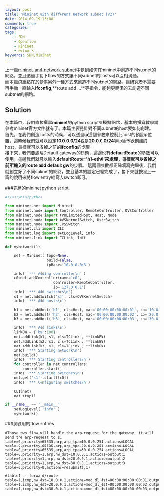 ```yaml
---
layout: post
title: 'Mininet with different network subnet (v2)'
date: 2014-09-19 13:00
comments: true
categories: 
tags:
	- SDN
	- Openflow
	- Mininet
	- Network
keywords: SDN,Mininet
---
```

上一篇[mininet-and-network-subnet](http://logdown.com/account/posts/203260-mininet-and-network-subnet/edit)中提到如何在mininet中創造不同subnet的網路，並且透過手動下flow的方式讓不同subnet的hosts可以互相溝通。  
而本篇的重點在於提供另外一種方式來創造不同subnet的網路，讓研究者不需要再手動一直輸入**ifconfig**,**route add ...**等指令，能夠更簡潔的去創造不同subtnet的網路。

<!--more-->

Solution
--------
在本篇中，我們直接撰寫**mininet**的python script來模擬網路，基本的撰寫教學請參考mininet官方文件就有了。本篇主要是針對不同subnet的host要如何創建。  
首先，在我們創造hosts的時候，可以透過**ip**這個參數來控制此host的預設ip位置，這時候我們就可以設定**10.0.0.0/24**或是**20.0.0.0/24**等ip給予欲創建的host，這樣就可以省掉之前的**ifconfig**的步驟。  
接下來，我們要處理Default gateway的問題，這邊也有**defaultRoute**的參數可以使用，這邊我們就可以輸入**defaultRoute='h1-eth0'**來處理，這樣就可以省掉之前所輸入的**route add default gw**的步驟。
這兩個參數都正確填寫完畢後，我們就創立好了不同subnet的網路，並且基本的設定已經完成了，接下來就按照上一篇的說明來將flow entry給寫入switch即可。

###完整的mininet python script
``` python
#!/usr/bin/python

from mininet.net import Mininet
from mininet.node import Controller, RemoteController, OVSController
from mininet.node import CPULimitedHost, Host, Node
from mininet.node import OVSKernelSwitch, UserSwitch
from mininet.node import IVSSwitch
from mininet.cli import CLI
from mininet.log import setLogLevel, info
from mininet.link import TCLink, Intf

def myNetwork():

    net = Mininet( topo=None,
                   build=False,
                   ipBase='10.0.0.0/8')

    info( '*** Adding controller\n' )
    c0=net.addController(name='c0',
                      controller=RemoteController,
                      ip='127.0.0.1')
    info( '*** Add switches\n')
    s1 = net.addSwitch('s1', cls=OVSKernelSwitch)
    info( '*** Add hosts\n')

    h1 = net.addHost('h1', cls=Host, mac='00:00:00:00:00:01', ip='10.0.0.1/24', defaultRoute='h1-eth0')
    h2 = net.addHost('h2', cls=Host, mac='00:00:00:00:00:02', ip='20.0.0.1/24', defaultRoute='h2-eth0')
    h3 = net.addHost('h3', cls=Host, mac='00:00:00:00:00:03', ip='30.0.0.1/24', defaultRoute='h3-eth0')

    info( '*** Add links\n')
    linkBW = {'bw':100}
    net.addLink(h1, s1, cls=TCLink , **linkBW)
    net.addLink(h2, s1, cls=TCLink , **linkBW)
    net.addLink(h3, s1, cls=TCLink , **linkBW)
    info( '*** Starting network\n')
    net.build()
    info( '*** Starting controllers\n')
    for controller in net.controllers:
        controller.start()
    info( '*** Starting switches\n')
    net.get('s1').start([c0])
    info( '*** Configuring switches\n')

    CLI(net)
    net.stop()

if __name__ == '__main__':
    setLogLevel( 'info' )
    myNetwork()
```


###測試用的flow entries

```
#Those two flow will handle the arp-request for the gateway, it will send the arp-request to s1
table=0,priority=65535,arp,arp_tpa=10.0.0.254 actions=LOCAL
table=0,priority=65535,arp,arp_tpa=20.0.0.254 actions=LOCAL
table=0,priority=65535,arp,arp_tpa=30.0.0.254 actions=LOCAL
table=0,priority=1,arp,nw_dst=10.0.0.1,actions=output:1
table=0,priority=1,arp,nw_dst=20.0.0.1,actions=output:2
table=0,priority=1,arp,nw_dst=30.0.0.1,actions=output:3
table=0,priority=0,actions=resubmit(,1)

#table1  - forward/route
table=1,icmp,nw_dst=10.0.0.1,actions=mod_dl_dst=00:00:00:00:00:01,output:1
table=1,icmp,nw_dst=20.0.0.1,actions=mod_dl_dst=00:00:00:00:00:02,output:2
table=1,icmp,nw_dst=30.0.0.1,actions=mod_dl_dst=00:00:00:00:00:03,output:3
```
